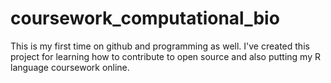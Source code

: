# coursework_computational_bio

This is my first time on github and programming as well. I've created this project for learning how to contribute to open source and also putting my R language coursework online. 
